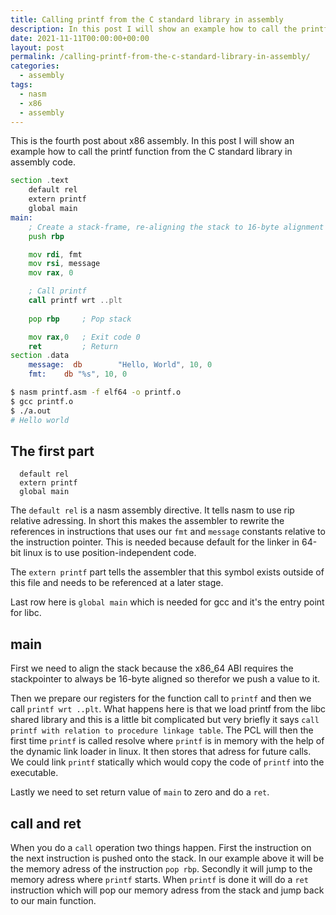 ```yaml
---
title: Calling printf from the C standard library in assembly
description: In this post I will show an example how to call the printf function from the C standard library in assembly
date: 2021-11-11T00:00:00+00:00
layout: post
permalink: /calling-printf-from-the-c-standard-library-in-assembly/
categories:
  - assembly
tags:
  - nasm
  - x86
  - assembly
---
```


This is the fourth post about x86 assembly. In this post I will show an example how to call the printf function from the C standard library in assembly code.


```asm
section .text
    default rel
    extern printf
    global main
main:
    ; Create a stack-frame, re-aligning the stack to 16-byte alignment before calls
    push rbp

    mov	rdi, fmt
    mov	rsi, message
    mov	rax, 0

    ; Call printf
    call printf wrt ..plt
    
    pop	rbp		; Pop stack

    mov	rax,0	; Exit code 0
    ret			; Return
section .data
    message:  db        "Hello, World", 10, 0
    fmt:    db "%s", 10, 0
```

```bash
$ nasm printf.asm -f elf64 -o printf.o
$ gcc printf.o
$ ./a.out
# Hello world
```

## The first part
```
  default rel
  extern printf
  global main
```

The `default rel` is a nasm assembly directive. It tells nasm to use rip relative adressing. In short this makes the assembler to rewrite the references in instructions that uses our `fmt` and `message` constants relative to the instruction pointer. This is needed because default for the linker in 64-bit linux is to use position-independent code.

The `extern printf` part tells the assembler that this symbol exists outside of this file and needs to be referenced at a later stage.

Last row here is `global main` which is needed for gcc and it's the entry point for libc.

## main

First we need to align the stack because the x86_64 ABI requires the stackpointer to always be 16-byte aligned so therefor we push a value to it.

Then we prepare our registers for the function call to `printf` and then we call `printf wrt ..plt`. What happens here is that we load printf from the libc shared library and this is a little bit complicated but very briefly it says `call printf with relation to procedure linkage table`. The PCL will then the first time `printf` is called resolve where `printf` is in memory with the help of the dynamic link loader in linux. It then stores that adress for future calls. We could link `printf` statically which would copy the code of `printf` into the executable.

Lastly we need to set return value of `main` to zero and do a `ret`.

## call and ret
When you do a `call` operation two things happen. First the instruction on the next instruction is pushed onto the stack. In our example above it will be the memory adress of the instruction `pop	rbp`. Secondly it will jump to the memory adress where `printf` starts. When `printf` is done it will do a `ret` instruction which will pop our memory adress from the stack and jump back to our main function.

